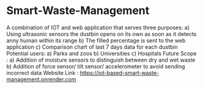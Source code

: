 # Smart-Waste-Management
A combination of IOT and web application that serves three purposes:
a) Using ultrasonic sensors the dustbin opens on its own as soon as it detects anny human within its range
b) The filled percentage is sent to the web application
c) Comparison chart of last 7 days data for each dustbin
Potential users:
a) Parks and zoos
b) Universities
c) Hospitals
Future Scope :
a) Addition of moisture sensors to distinguish between dry and wet waste
b) Addition of force sensor/ tilt sensor/ accelerometer to avoid sending incorrect data
Website Link : https://iot-based-smart-waste-management.onrender.com
